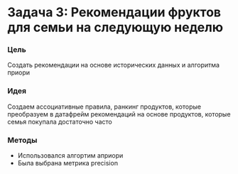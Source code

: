 # Задача 3: Рекомендации фруктов для семьи на следующую неделю

### Цель 
Создать рекомендации на основе исторических данных и алгоритма приори 

### Идея
Создаем ассоциативные правила, ранкинг продуктов, которые преобразуем в датафрейм рекомендаций на основе продуктов, которые семья покупала достаточно часто

### Методы
* Использовался алгортим априори
* Была выбрана метрика precision
